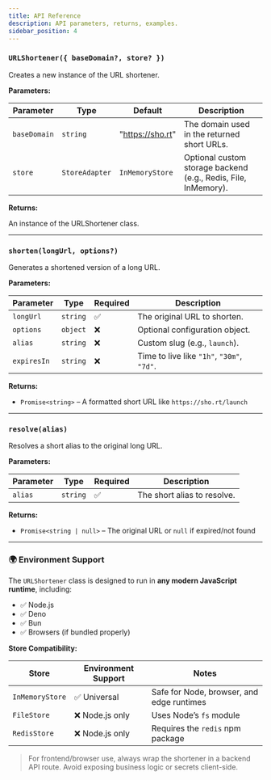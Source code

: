 ```yaml
---
title: API Reference
description: API parameters, returns, examples.
sidebar_position: 4
---
```


### `URLShortener({ baseDomain?, store? })`

Creates a new instance of the URL shortener.

**Parameters:**

| Parameter    | Type           | Default          | Description                                                    |
| ------------ | -------------- | ---------------- | -------------------------------------------------------------- |
| `baseDomain` | `string`       | "https://sho.rt" | The domain used in the returned short URLs.                    |
| `store`      | `StoreAdapter` | `InMemoryStore`  | Optional custom storage backend (e.g., Redis, File, InMemory). |

**Returns:**

An instance of the URLShortener class.

---

### `shorten(longUrl, options?)`

Generates a shortened version of a long URL.

**Parameters:**

| Parameter   | Type     | Required | Description                                |
| ----------- | -------- | -------- | ------------------------------------------ |
| `longUrl`   | `string` | ✅       | The original URL to shorten.               |
| `options`   | `object` | ❌       | Optional configuration object.             |
| `alias`     | `string` | ❌       | Custom slug (e.g., `launch`).              |
| `expiresIn` | `string` | ❌       | Time to live like `"1h"`, `"30m"`, `"7d"`. |

**Returns:**

- `Promise<string>` – A formatted short URL like `https://sho.rt/launch`

---

### `resolve(alias)`

Resolves a short alias to the original long URL.

**Parameters:**

| Parameter | Type     | Required | Description                 |
| --------- | -------- | -------- | --------------------------- |
| `alias`   | `string` | ✅       | The short alias to resolve. |

**Returns:**

- `Promise<string | null>` – The original URL or `null` if expired/not found

---

### 🌍 Environment Support

The `URLShortener` class is designed to run in **any modern JavaScript runtime**,
including:

- ✅ Node.js
- ✅ Deno
- ✅ Bun
- ✅ Browsers (if bundled properly)

**Store Compatibility:**

| Store           | Environment Support | Notes                                     |
| --------------- | ------------------- | ----------------------------------------- |
| `InMemoryStore` | ✅ Universal        | Safe for Node, browser, and edge runtimes |
| `FileStore`     | ❌ Node.js only     | Uses Node’s `fs` module                   |
| `RedisStore`    | ❌ Node.js only     | Requires the `redis` npm package          |

> For frontend/browser use, always wrap the shortener in a backend API route. Avoid
> exposing business logic or secrets client-side.
